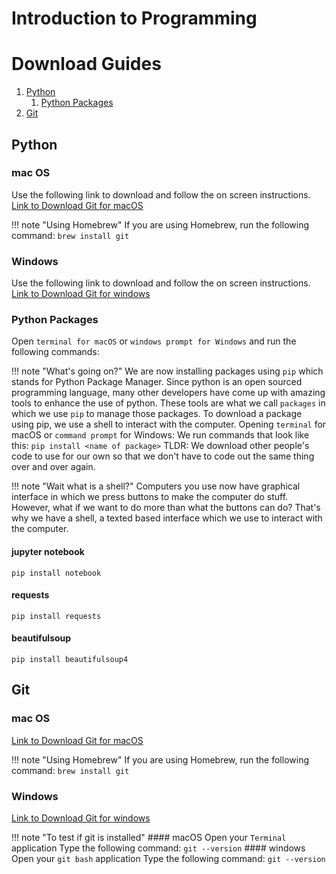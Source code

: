# Introduction to Programming

# Download Guides
1. [Python](#python)
    1. [Python Packages](#python/packages)
2. [Git](#git)

<a name="python"></a>

## Python

### mac OS
Use the following link to download and follow the on screen instructions.
<a href="https://www.python.org/downloads/" target="_blank">Link to Download Git for macOS</a>

!!! note "Using Homebrew"
    If you are using Homebrew, run the following command:
        `brew install git`

### Windows
Use the following link to download and follow the on screen instructions.
<a href="https://www.python.org/downloads/" target="_blank">Link to Download Git for windows</a>

<a name="python/packages"></a>

### Python Packages
Open `terminal for macOS` or `windows prompt for Windows` and run the following commands:

!!! note "What's going on?"
    We are now installing packages using `pip` which stands for Python Package Manager.
    Since python is an open sourced programming language, many other developers have come up with amazing tools to enhance the use of python. These tools are what we call `packages` in which we use `pip` to manage those packages.
    To download a package using pip, we use a shell to interact with the computer.
    Opening `terminal` for macOS or `command prompt` for Windows:
        We run commands that look like this: `pip install <name of package>`
    TLDR: We download other people's code to use for our own so that we don't have to code out the same thing over and over again.

!!! note "Wait what is a shell?"
    Computers you use now have graphical interface in which we press buttons to make the computer do stuff.
    However, what if we want to do more than what the buttons can do?
    That's why we have a shell, a texted based interface which we use to interact with the computer.

#### jupyter notebook
`pip install notebook`
#### requests
`pip install requests`
#### beautifulsoup
`pip install beautifulsoup4`


<a name="git"></a>

## Git

### mac OS
<a href="https://sourceforge.net/projects/git-osx-installer/" target="_blank">Link to Download Git for macOS</a>

!!! note "Using Homebrew"
    If you are using Homebrew, run the following command:
        `brew install git`

### Windows
<a href="https://git-scm.com/download/win" target="_blank">Link to Download Git for windows</a>

!!! note "To test if git is installed"
    #### macOS
    Open your `Terminal` application
    Type the following command: `git --version`
    #### windows
    Open your `git bash` application
    Type the following command: `git --version`